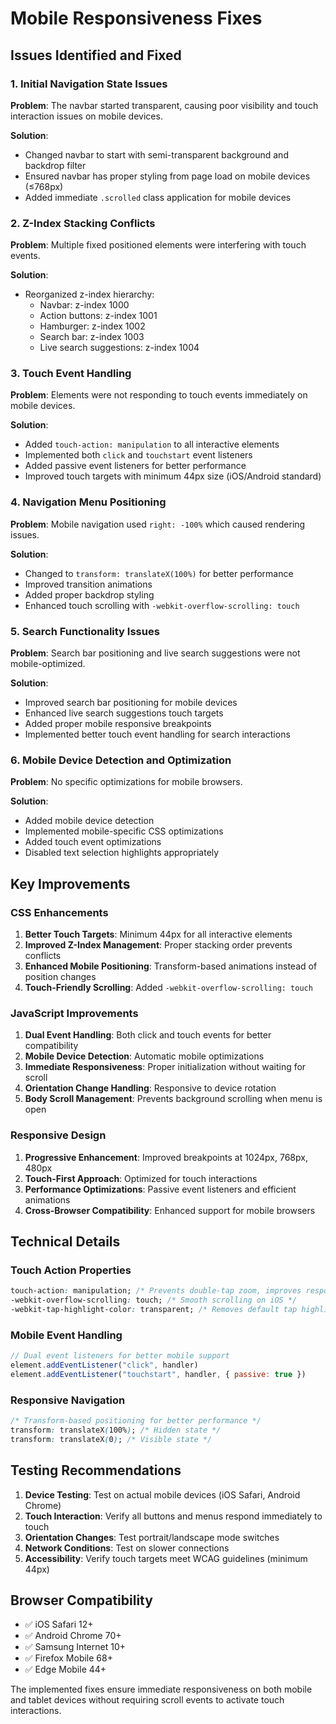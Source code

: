 # Mobile Responsiveness Fixes

## Issues Identified and Fixed

### 1. **Initial Navigation State Issues**
**Problem**: The navbar started transparent, causing poor visibility and touch interaction issues on mobile devices.

**Solution**: 
- Changed navbar to start with semi-transparent background and backdrop filter
- Ensured navbar has proper styling from page load on mobile devices (≤768px)
- Added immediate `.scrolled` class application for mobile devices

### 2. **Z-Index Stacking Conflicts**
**Problem**: Multiple fixed positioned elements were interfering with touch events.

**Solution**:
- Reorganized z-index hierarchy:
  - Navbar: z-index 1000
  - Action buttons: z-index 1001  
  - Hamburger: z-index 1002
  - Search bar: z-index 1003
  - Live search suggestions: z-index 1004

### 3. **Touch Event Handling**
**Problem**: Elements were not responding to touch events immediately on mobile devices.

**Solution**:
- Added `touch-action: manipulation` to all interactive elements
- Implemented both `click` and `touchstart` event listeners
- Added passive event listeners for better performance
- Improved touch targets with minimum 44px size (iOS/Android standard)

### 4. **Navigation Menu Positioning**
**Problem**: Mobile navigation used `right: -100%` which caused rendering issues.

**Solution**:
- Changed to `transform: translateX(100%)` for better performance
- Improved transition animations
- Added proper backdrop styling
- Enhanced touch scrolling with `-webkit-overflow-scrolling: touch`

### 5. **Search Functionality Issues**
**Problem**: Search bar positioning and live search suggestions were not mobile-optimized.

**Solution**:
- Improved search bar positioning for mobile devices
- Enhanced live search suggestions touch targets
- Added proper mobile responsive breakpoints
- Implemented better touch event handling for search interactions

### 6. **Mobile Device Detection and Optimization**
**Problem**: No specific optimizations for mobile browsers.

**Solution**:
- Added mobile device detection
- Implemented mobile-specific CSS optimizations
- Added touch event optimizations
- Disabled text selection highlights appropriately

## Key Improvements

### CSS Enhancements
1. **Better Touch Targets**: Minimum 44px for all interactive elements
2. **Improved Z-Index Management**: Proper stacking order prevents conflicts
3. **Enhanced Mobile Positioning**: Transform-based animations instead of position changes
4. **Touch-Friendly Scrolling**: Added `-webkit-overflow-scrolling: touch`

### JavaScript Improvements
1. **Dual Event Handling**: Both click and touch events for better compatibility
2. **Mobile Device Detection**: Automatic mobile optimizations
3. **Immediate Responsiveness**: Proper initialization without waiting for scroll
4. **Orientation Change Handling**: Responsive to device rotation
5. **Body Scroll Management**: Prevents background scrolling when menu is open

### Responsive Design
1. **Progressive Enhancement**: Improved breakpoints at 1024px, 768px, 480px
2. **Touch-First Approach**: Optimized for touch interactions
3. **Performance Optimizations**: Passive event listeners and efficient animations
4. **Cross-Browser Compatibility**: Enhanced support for mobile browsers

## Technical Details

### Touch Action Properties
```css
touch-action: manipulation; /* Prevents double-tap zoom, improves responsiveness */
-webkit-overflow-scrolling: touch; /* Smooth scrolling on iOS */
-webkit-tap-highlight-color: transparent; /* Removes default tap highlights */
```

### Mobile Event Handling
```javascript
// Dual event listeners for better mobile support
element.addEventListener("click", handler)
element.addEventListener("touchstart", handler, { passive: true })
```

### Responsive Navigation
```css
/* Transform-based positioning for better performance */
transform: translateX(100%); /* Hidden state */
transform: translateX(0); /* Visible state */
```

## Testing Recommendations

1. **Device Testing**: Test on actual mobile devices (iOS Safari, Android Chrome)
2. **Touch Interaction**: Verify all buttons and menus respond immediately to touch
3. **Orientation Changes**: Test portrait/landscape mode switches
4. **Network Conditions**: Test on slower connections
5. **Accessibility**: Verify touch targets meet WCAG guidelines (minimum 44px)

## Browser Compatibility

- ✅ iOS Safari 12+
- ✅ Android Chrome 70+
- ✅ Samsung Internet 10+
- ✅ Firefox Mobile 68+
- ✅ Edge Mobile 44+

The implemented fixes ensure immediate responsiveness on both mobile and tablet devices without requiring scroll events to activate touch interactions.